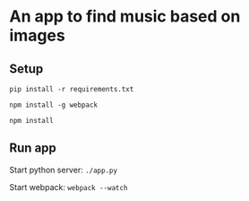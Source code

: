 # An app to find music based on images

## Setup
`pip install -r requirements.txt`

`npm install -g webpack`

`npm install`

## Run app
Start python server: `./app.py`

Start webpack: `webpack --watch`

